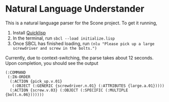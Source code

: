 Natural Language Understander
=============================

This is a natural language parser for the Scone project. To get it running,

1. Install [Quicklisp](http://beta.quicklisp.org/quicklisp.lisp)
2. In the terminal, run `sbcl --load initialize.lisp`
3. Once SBCL has finished loading, run `(nlu "Please pick up a large screwdriver and screw in the bolts.")`

Currently, due to context-switching, the parse takes about 12 seconds. Upon completion, you should see the output

```
(:COMMAND
 (:IN-ORDER
  (:ACTION {pick_up.v.01}
   (:OBJECT (:GENERIC {screwdriver.n.01} (:ATTRIBUTES {large.a.01}))))
  (:ACTION {screw.v.03} (:OBJECT (:SPECIFIC (:MULTIPLE {bolt.n.06}))))))
```
